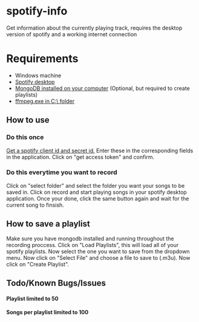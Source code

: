 # spotify-info
 Get information about the currently playing track, requires the desktop version of spotify and a working internet connection

# Requirements
- Windows machine
- [Spotify desktop](https://www.spotify.com/de/download/windows/)
- [MongoDB installed on your computer](https://www.mongodb.com/download-center/community) (Optional, but required to create playlists)
- [ffmpeg.exe in C:\ folder](https://ffmpeg.zeranoe.com/builds/)

## How to use
### Do this once
[Get a spotify client id and secret id.](https://developer.spotify.com/documentation/general/guides/app-settings/)
Enter these in the corresponding fields in the application.
Click on "get access token" and confirm.

### Do this everytime you want to record
Click on "select folder" and select the folder you want your songs to be saved in.
Click on record and start playing songs in your spotify desktop application.
Once your done, click the same button again and wait for the current song to finsish.

## How to save a playlist
Make sure you have mongodb installed and running throughout the recording proccess.
Click on "Load Playlists", this will load all of your spotify playlists. Now select the one you want to save from the dropdown menu. Now click on "Select File" and choose a file to save to (.m3u). Now click on "Create Playlist".


## Todo/Known Bugs/Issues

#### Playlist limited to 50
#### Songs per playlist limited to 100